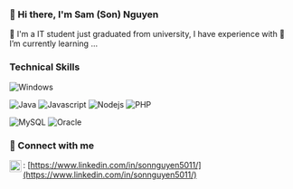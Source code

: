 ### 👋 Hi there, I'm Sam (Son) Nguyen
🔭 I'm a IT student just graduated from university, I have experience with 
🌱 I’m currently learning ...
<!--
**Sam5011/Sam5011** is a ✨ _special_ ✨ repository because its `README.md` (this file) appears on your GitHub profile.

Here are some ideas to get you started:

- I’m currently working on ...

- 👯 I’m looking to collaborate on ...
- 🤔 I’m looking for help with ...
- 💬 Ask me about ...
- 📫 How to reach me: ...
- 😄 Pronouns: ...
- ⚡ Fun fact: ...
-->
### Technical Skills
![Windows](https://img.shields.io/badge/OS-Windows-0078D6?style=flat&logo=windows) 
 

![Java](https://img.shields.io/badge/Lang-Java-%23ED8B00.svg?style=flat&logo=java) 
![Javascript](https://img.shields.io/badge/JavaScript-F7DF1E?style=flat&logo=javascript)
![Nodejs](https://img.shields.io/badge/Node.js-43853D?style=flat&logo=node.js)
![PHP](https://img.shields.io/badge/PHP-777BB4?style=flat&logo=php)

![MySQL](https://img.shields.io/badge/DB-mySQL-%2300f.svg?style=flat&logo=mysql) 
![Oracle](https://img.shields.io/badge/Oracle-F80000?style=flat&logo=Oracle)


### 🤝 Connect with me
<a href="https://www.linkedin.com/in/sonnguyen5011/"><img align="left" src="https://www.svgrepo.com/show/157006/linkedin.svg" alt="Son Nguyen | LinkedIn" width="21px"/></a>: [https://www.linkedin.com/in/sonnguyen5011/](https://www.linkedin.com/in/sonnguyen5011/)
